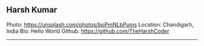 ## Harsh Kumar
Photo: https://unsplash.com/photos/bpPmNLbPums
Location: Chandigarh, India
Bio: Hello World
Github: https://github.com/TheHarshCoder
***
